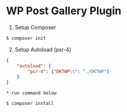 # WP Post Gallery Plugin


1. Setup Composer

```bash
$ composer init
```

2. Setup Autoload (psr-4)

```json
{
	"autoload": {
		"psr-4": {"DKTWP\\": "./DKTWP"}
	}
}
```

	* run command below

```bash
$ composer install
```

